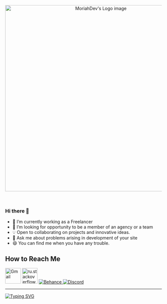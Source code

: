 <div align="center" width='100%'>
  <a align='center' width='100%' href="#"><img src="https://github.com/SweetCoding115/SweetCoding115/blob/main/assets/pompo-the-cinephile-typing-fast.gif" width="600" alt="MoriahDev's Logo image" style='margin-bottom:30px;'/></a>
</div>

### Hi there 👋

<!--
**SweetCoding115/SweetCoding115** is a ✨ _special_ ✨ repository because its `README.md` (this file) appears on your GitHub profile.

Here are some ideas to get you started:

- 🔭 I’m currently working on ...
- 🌱 I’m currently learning ...
- 👯 I’m looking to collaborate on ...
- 🤔 I’m looking for help with ...
- 💬 Ask me about ...
- 📫 How to reach me: ...
- 😄 Pronouns: ...
- ⚡ Fun fact: ...
-->

- 🔭 I’m currently working as a Freelancer
- 🤔 I’m looking for opportunity to be a member of an agency or a team
- 💡 Open to collaborating on projects and innovative ideas.
- 💬 Ask me about problems arising in development of your site
- 😄 You can find me when you have any trouble.<br/>

## How to Reach Me

<p align='left'>
  <a href="mailto:moriahbuckridge96115@gmail.com"><img src="https://encrypted-tbn0.gstatic.com/images?q=tbn:ANd9GcRgb66yI_jXnuDxv8naKuLlYwks0JurxFpheA&usqp=CAU" alt="Gmail" height="50" title="Send mail"></a>
  <a href="https://join.skype.com/invite/q7kutPqmW3gp"><img src="https://encrypted-tbn0.gstatic.com/images?q=tbn:ANd9GcQAiLskeCA5JwI12NwCtINHwjceDGxzPohB0h8Zb58N3cxRcRyGg6GX&usqp=CAE&s" alt="ru.stackoverflow" height="50" title="en.stackoverflow profile"></a>
  <a href="https://www.behance.net/merndev115" target="_blank">
    <img src="https://img.shields.io/badge/behance-44cc11?style=for-the-badge&logo=behance&logoColor=white" alt="Behance">
  </a>
  <a href="https://discordapp.com/users/1137049992398381087" target="_blank">
    <img src="https://img.shields.io/badge/discord-9696ff?style=for-the-badge&logo=discord&logoColor=white" alt="Discord">
  </a>
</p>

<hr/>

<a align="left" href="https://github.com/SweetCoding115">
  <img src="https://readme-typing-svg.demolab.com?font=Georgia&size=18&theme=dracula&duration=3000&pause=200&multiline=true&width=1000&height=110&lines=✨I+am+a+Full+Stack+Web+Developer+%7C;+Front-end,+Back-end+|+DataBase+Intergration+%7C;+API+Integration+|+Payment+Gateway+Integration+%7C;+Converting+Figma,+PSD+into+HTML,+CSS,+JavaScript" alt="Typing SVG" />
</a>
